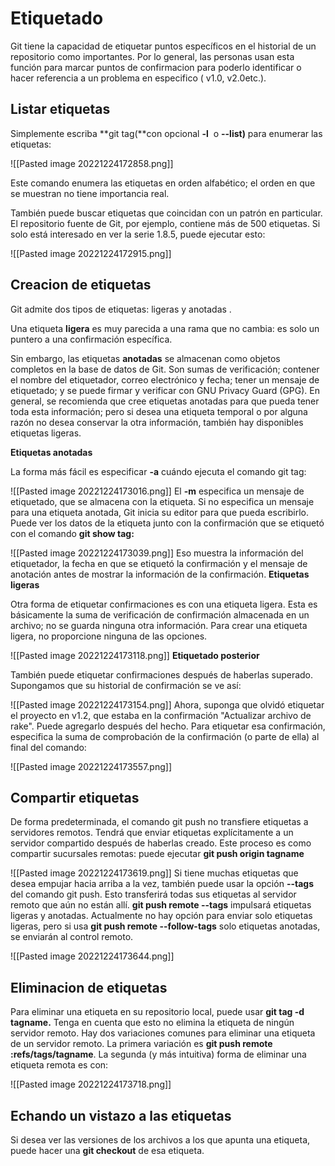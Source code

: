 # Etiquetado
Git tiene la capacidad de etiquetar puntos específicos en el historial de un repositorio como importantes. Por lo general, las personas usan esta función para marcar puntos de confirmacion para poderlo identificar o hacer referencia a un problema en especifico ( v1.0, v2.0etc.).
## Listar etiquetas
Simplemente escriba **git tag(**con opcional **-l**  o **--list)** para enumerar las etiquetas:

![[Pasted image 20221224172858.png]]

Este comando enumera las etiquetas en orden alfabético; el orden en que se muestran no tiene importancia real.

También puede buscar etiquetas que coincidan con un patrón en particular. El repositorio fuente de Git, por ejemplo, contiene más de 500 etiquetas. Si solo está interesado en ver la serie 1.8.5, puede ejecutar esto:

![[Pasted image 20221224172915.png]]
## Creacion de etiquetas
Git admite dos tipos de etiquetas: ligeras y anotadas .

Una etiqueta **ligera** es muy parecida a una rama que no cambia: es solo un puntero a una confirmación específica.

Sin embargo, las etiquetas **anotadas** se almacenan como objetos completos en la base de datos de Git. Son sumas de verificación; contener el nombre del etiquetador, correo electrónico y fecha; tener un mensaje de etiquetado; y se puede firmar y verificar con GNU Privacy Guard (GPG). En general, se recomienda que cree etiquetas anotadas para que pueda tener toda esta información; pero si desea una etiqueta temporal o por alguna razón no desea conservar la otra información, también hay disponibles etiquetas ligeras.

**Etiquetas anotadas**

La forma más fácil es especificar **-a** cuándo ejecuta el comando git tag:

![[Pasted image 20221224173016.png]]
El **-m** especifica un mensaje de etiquetado, que se almacena con la etiqueta. Si no especifica un mensaje para una etiqueta anotada, Git inicia su editor para que pueda escribirlo.
Puede ver los datos de la etiqueta junto con la confirmación que se etiquetó con el comando **git show tag:**

![[Pasted image 20221224173039.png]]
Eso muestra la información del etiquetador, la fecha en que se etiquetó la confirmación y el mensaje de anotación antes de mostrar la información de la confirmación.
**Etiquetas ligeras**

Otra forma de etiquetar confirmaciones es con una etiqueta ligera. Esta es básicamente la suma de verificación de confirmación almacenada en un archivo; no se guarda ninguna otra información. Para crear una etiqueta ligera, no proporcione ninguna de las opciones.

![[Pasted image 20221224173118.png]]
**Etiquetado posterior**

También puede etiquetar confirmaciones después de haberlas superado. Supongamos que su historial de confirmación se ve así:

![[Pasted image 20221224173154.png]]
Ahora, suponga que olvidó etiquetar el proyecto en v1.2, que estaba en la confirmación "Actualizar archivo de rake". Puede agregarlo después del hecho. Para etiquetar esa confirmación, especifica la suma de comprobación de la confirmación (o parte de ella) al final del comando:

![[Pasted image 20221224173557.png]]
## Compartir etiquetas
De forma predeterminada, el comando git push no transfiere etiquetas a servidores remotos. Tendrá que enviar etiquetas explícitamente a un servidor compartido después de haberlas creado. Este proceso es como compartir sucursales remotas: puede ejecutar **git push origin tagname**

![[Pasted image 20221224173619.png]]
Si tiene muchas etiquetas que desea empujar hacia arriba a la vez, también puede usar la opción **--tags** del comando git push. Esto transferirá todas sus etiquetas al servidor remoto que aún no están allí. **git push remote --tags** impulsará etiquetas ligeras y anotadas. Actualmente no hay opción para enviar solo etiquetas ligeras, pero si usa **git push remote --follow-tags** solo etiquetas anotadas, se enviarán al control remoto.

![[Pasted image 20221224173644.png]]
## Eliminacion de etiquetas
Para eliminar una etiqueta en su repositorio local, puede usar **git tag -d tagname.** Tenga en cuenta que esto no elimina la etiqueta de ningún servidor remoto. Hay dos variaciones comunes para eliminar una etiqueta de un servidor remoto. La primera variación es **git push remote :refs/tags/tagname**. La segunda (y más intuitiva) forma de eliminar una etiqueta remota es con:

![[Pasted image 20221224173718.png]]
## Echando un vistazo a las etiquetas

Si desea ver las versiones de los archivos a los que apunta una etiqueta, puede hacer una **git checkout** de esa etiqueta.